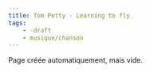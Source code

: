 ```yaml
---
title: Tom Petty - Learning to fly
tags:
    - -draft
    - musique/chanson
---
```


Page créée automatiquement, mais vide.
